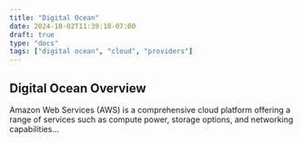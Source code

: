 ```yaml
---
title: "Digital Ocean"
date: 2024-10-02T11:39:18-07:00
draft: true
type: "docs"
tags: ["digital ocean", "cloud", "providers"]
---
```


## Digital Ocean Overview

Amazon Web Services (AWS) is a comprehensive cloud platform offering a range of services such as compute power, storage options, and networking capabilities...
